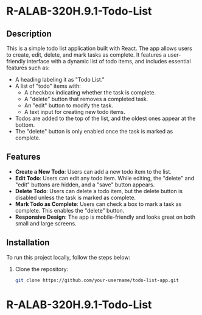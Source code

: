 # R-ALAB-320H.9.1-Todo-List

## Description

This is a simple todo list application built with React. The app allows users to create, edit, delete, and mark tasks as complete. It features a user-friendly interface with a dynamic list of todo items, and includes essential features such as:

- A heading labeling it as "Todo List."
- A list of "todo" items with:
  - A checkbox indicating whether the task is complete.
  - A "delete" button that removes a completed task.
  - An "edit" button to modify the task.
  - A text input for creating new todo items.
- Todos are added to the top of the list, and the oldest ones appear at the bottom.
- The "delete" button is only enabled once the task is marked as complete.

## Features

- **Create a New Todo**: Users can add a new todo item to the list.
- **Edit Todo**: Users can edit any todo item. While editing, the "delete" and "edit" buttons are hidden, and a "save" button appears.
- **Delete Todo**: Users can delete a todo item, but the delete button is disabled unless the task is marked as complete.
- **Mark Todo as Complete**: Users can check a box to mark a task as complete. This enables the "delete" button.
- **Responsive Design**: The app is mobile-friendly and looks great on both small and large screens.

## Installation

To run this project locally, follow the steps below:

1. Clone the repository:
   ```bash
   git clone https://github.com/your-username/todo-list-app.git
   ```
# R-ALAB-320H.9.1-Todo-List
